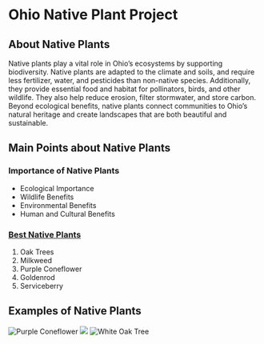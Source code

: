 <!DOCTYPE html>
<html lang="en">
    <head> 
        <meta charset="UTF-8">
        <title>Native Plants of Ohio</title>
    </head>
<body>
    <main>
        <h1>Ohio Native Plant Project</h1>
        <div> 
            <h2>About Native Plants</h2>
            <p>Native plants play a vital role in Ohio’s ecosystems by supporting biodiversity.
                Native plants are adapted to the climate and soils, and require less fertilizer, water, and 
                pesticides than non-native species. Additionally, they provide essential food and habitat for 
                pollinators, birds, and other wildlife. They also help reduce erosion, filter stormwater,
                and store carbon. Beyond ecological benefits, native plants connect communities to Ohio’s 
                natural heritage and create landscapes that are both beautiful and sustainable. </p>
        </div>
        <div>
            <h2>Main Points about Native Plants</h2>
            <h3><strong>Importance of Native Plants</strong></h3>
            <ul>
                <li>Ecological Importance</li>
                <li>Wildlife Benefits</li>
                <li>Environmental Benefits</li>
                <li>Human and Cultural Benefits</li>
            </ul>
            <a href="https://grownative.org/native-plant-database/?utm_source=chatgpt.com"><h3><strong>Best Native Plants</strong></h3></a>
            <ol>
                <li>Oak Trees</li>
                <li>Milkweed</li>
                <li>Purple Coneflower</li>
                <li>Goldenrod</li>
                <li>Serviceberry</li>
            </ol>
        </div>
        <div>
            <h2>Examples of Native Plants</h2>
                <img scr="[Butterflyonconeflower](https://github.com/user-attachments/assets/3199a370-e744-477d-b020-df3ee0ac0738)"
        alt="Purple Coneflower">
                <img src="[Milkweed](https://github.com/user-attachments/assets/64bff87e-3400-429b-b4a6-64da6d7770ff)
        alt="Common Milkweed">
                <img src=![whiteOak](https://github.com/user-attachments/assets/54109a85-1780-41c8-b994-90956d148ef8)
                alt="White Oak Tree">
        </div>
     </main>
</body>
</html>
